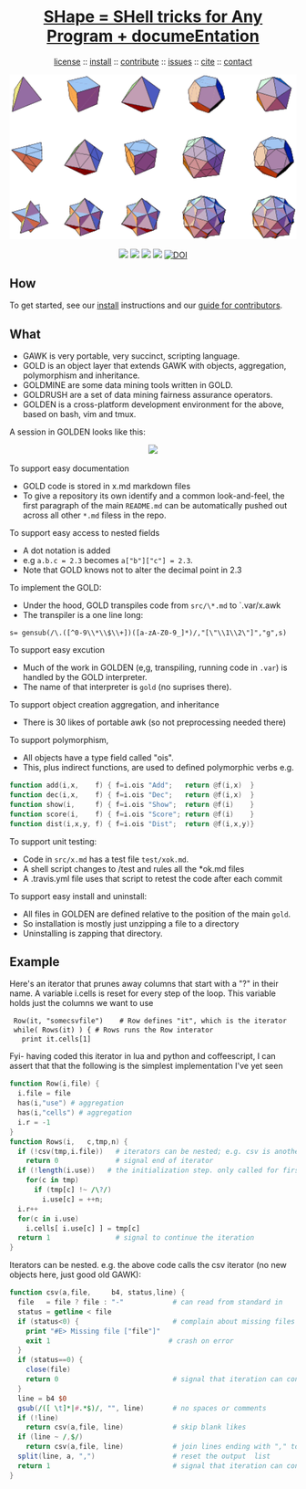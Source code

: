 <a name=top>
<h1 align=center>
   <a href="https://github.com/timm/shape/blob/master/README.md#top">
     SHape = SHell tricks  for Any Program + documeEntation
   </a>
</h1>
<p align=center>
   <a    href="https://github.com/timm/shape/blob/master/LICENSE.md#top">license</a>
   :: <a href="https://github.com/timm/shape/blob/master/INSTALL.md#top">install</a>
   :: <a href="https://github.com/timm/shape/blob/master/CONTRIBUTE.md#top">contribute</a>
   :: <a href="https://github.com/timm/shape/issues">issues</a>
   :: <a href="https://github.com/timm/shape/blob/master/CITATION.md#top">cite</a>
   :: <a href="https://github.com/timm/shape/blob/master/CONTACT.md#top">contact</a>
</p>
<p align=center>
   <img width=600 src="https://github.com/timm/misc/blob/master/odd/etc/img/solidgallery.gif">
</p>
<p align=center>
   <img src="https://img.shields.io/badge/language-gawk-orange">
   <img src="https://img.shields.io/badge/purpose-ai,se-blueviolet">
   <img src="https://img.shields.io/badge/platform-mac,*nux-informational">
   <a href="https://travis-ci.org/github/timm/shape"> <img src="https://travis-ci.org/timm/shape.svg?branch=master"></a>
   <a href="https://doi.org/10.5281/zenodo.3887420"><img src="https://zenodo.org/badge/DOI/10.5281/zenodo.3887420.svg" alt="DOI"></a>
</p>

## How

To get started, see our [install](INSTALL.md) instructions and our
[guide for contributors](CONTRIBUTING.md).


## What

- GAWK is very portable, very succinct, scripting language. 
- GOLD is an object layer that extends GAWK with objects, aggregation, polymorphism and inheritance. 
- GOLDMINE are some data mining tools written in GOLD.
- GOLDRUSH are a set of data mining fairness assurance operators. 
- GOLDEN is a cross-platform development environment for the above,  based on bash, vim and tmux. 

A session in GOLDEN looks like this:

<p align=center><a href="etc/img/screen.png"><img src="etc/img/screen900.png" width=900></a></p>

To support easy documentation

- GOLD code is stored in x.md  markdown files 
- To give a repository its own identify and a common look-and-feel,
     the first paragraph of the main `README.md` can be automatically   pushed out across all other `*.md` filess
    in the repo. 

To support easy access to nested fields
- A dot notation is added 
- e.g  `a.b.c = 2.3` becomes `a["b"]["c"] = 2.3`. 
- Note that GOLD knows not to alter  the decimal point in 2.3

To implement the GOLD:
- Under the hood,  GOLD transpiles code  from `src/\*.md`  to  `.var/x.awk
- The transpiler is a one line long:

```
s= gensub(/\.([^0-9\\*\\$\\+])([a-zA-Z0-9_]*)/,"[\"\\1\\2\"]","g",s)
```

To support easy excution
- Much of the work in GOLDEN (e,g, transpiling, running code in `.var`)  is handled by the GOLD interpreter.
- The name of that interpreter is `gold` (no suprises there).

To support object creation aggregation, and inheritance 
- There is  30 likes of portable awk (so not preprocessing needed there)

To support polymorphism, 
- All  objects have a type field called   "ois". 
- This, plus indirect functions, are  used to defined  polymorphic verbs e.g.

```awk
function add(i,x,    f) { f=i.ois "Add";   return @f(i,x)  }
function dec(i,x,    f) { f=i.ois "Dec";   return @f(i,x)  }
function show(i,     f) { f=i.ois "Show";  return @f(i)    }
function score(i,    f) { f=i.ois "Score"; return @f(i)    }
function dist(i,x,y, f) { f=i.ois "Dist";  return @f(i,x,y)}
```    

To support unit testing:
- Code in `src/x.md` has a test file `test/xok.md`. 
- A shell script changes to /test and rules all the \*ok.md files
- A .travis.yml file uses that script to retest the code after each commit

To support easy install and uninstall:
- All files in GOLDEN are defined relative to the position of the  main `gold`. 
- So installation is mostly just unzipping a file to a directory
- Uninstalling is  zapping that directory.


## Example
Here's an iterator that prunes away columns that start with a "?" in their name.  A variable i.cells is reset for every step of the loop. This variable holds   just the columns we want to use

     Row(it, "somecsvfile")    # Row defines "it", which is the iterator
     while( Rows(it) ) { # Rows runs the Row interator
       print it.cells[1]

Fyi- having coded this iterator in lua and python and coffeescript, I can assert that that the following is 
the simplest implementation 
I've yet seen 

```awk
function Row(i,file) {
  i.file = file
  has(i,"use") # aggregation
  has(i,"cells") # aggregation
  i.r = -1
}
function Rows(i,   c,tmp,n) {
  if (!csv(tmp,i.file))   # iterators can be nested; e.g. csv is another iterator
    return 0              # signal end of iterator
  if (!length(i.use))   # the initialization step. only called for first rows 
    for(c in tmp)
      if (tmp[c] !~ /\?/)
        i.use[c] = ++n;
  i.r++
  for(c in i.use)
    i.cells[ i.use[c] ] = tmp[c]
  return 1                # signal to continue the iteration
}
```
Iterators can be nested. e.g. the above code calls the csv iterator (no new objects here,  just good old GAWK):

```awk
function csv(a,file,     b4, status,line) {
  file   = file ? file : "-"            # can read from standard in
  status = getline < file
  if (status<0) {                       # complain about missing files
    print "#E> Missing file ["file"]"  
    exit 1                             # crash on error
  }
  if (status==0) {
    close(file)
    return 0                            # signal that iteration can continue                                
  }
  line = b4 $0                         
  gsub(/([ \t]*|#.*$)/, "", line)       # no spaces or comments
  if (!line) 
    return csv(a,file, line)            # skip blank likes
  if (line ~ /,$/) 
    return csv(a,file, line)            # join lines ending with "," to next line
  split(line, a, ",")                   # reset the output  list
  return 1                              # signal that iteration can continue 
}
```
